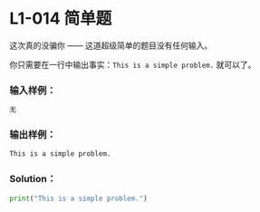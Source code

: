 # L1-014 简单题

这次真的没骗你 —— 这道超级简单的题目没有任何输入。

你只需要在一行中输出事实：`This is a simple problem.` 就可以了。

### 输入样例：

```tex
无
```

### 输出样例：

```tex
This is a simple problem.
```

### Solution：

```python
print("This is a simple problem.")
```
